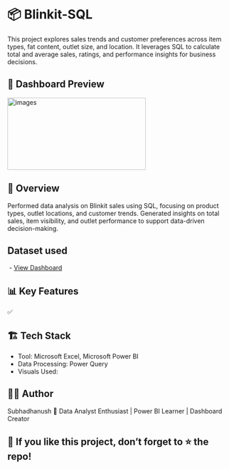 # 📦 Blinkit-SQL
This project explores sales trends and customer preferences across item types, fat content, outlet size, and location.
It leverages SQL to calculate total and average sales, ratings, and performance insights for business decisions.

## 📸 Dashboard Preview
<img width="311" height="162" alt="images" src="https://github.com/user-attachments/assets/c6f8f0dc-75ff-4cf0-ab49-5611738be521" />

## 📌 Overview
Performed data analysis on Blinkit sales using SQL, focusing on product types, outlet locations, and customer trends.
Generated insights on total sales, item visibility, and outlet performance to support data-driven decision-making.

## Dataset used 
 - <a href="https://github.com/Subhadhanush-R/Amazonprime-Analysis/blob/main/Amazonprime_Analysis.pbix">View Dashboard</a>

## 📊 Key Features
✅ 
## 🏗️ Tech Stack
* Tool: Microsoft Excel, Microsoft Power BI
* Data Processing: Power Query
* Visuals Used: 

## 👨‍💻 Author
Subhadhanush 📌 Data Analyst Enthusiast | Power BI Learner | Dashboard Creator

## 🌟 If you like this project, don’t forget to ⭐ the repo!
